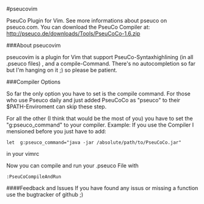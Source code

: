 #pseucovim


PseuCo Plugin for Vim. See more informations about pseuco on pseuco.com. 
You can download the PseuCo Compiler at:  http://pseuco.de/downloads/Tools/PseuCoCo-1.6.zip



###About pseucovim

pseucovim is a plugin for Vim that support PseuCo-Syntaxhighlining (in all .pseuco files) , and a compile-Command. There's no autocompletion so far but I'm hanging on it ;) so please be patient.

###Compiler Options

So far the only option you have to set is the compile command. For those who use Pseuco daily and just added PseuCoCo as "pseuco" to their $PATH-Enviroment can skip these step.

For all the other (I think that would be the most of you) you have to set the "g:pseuco_command" to your compiler.
Example:
If you use the Compiler I mensioned before you just have to add:

    let  g:pseuco_command="java -jar /absolute/path/to/PseuCoCo.jar"

in your vimrc


Now you can compile and run your .pseuco File with

    :PseuCoCompileAndRun

####Feedback and Issues
If you have found any issus or missing a function use the bugtracker of github ;)

